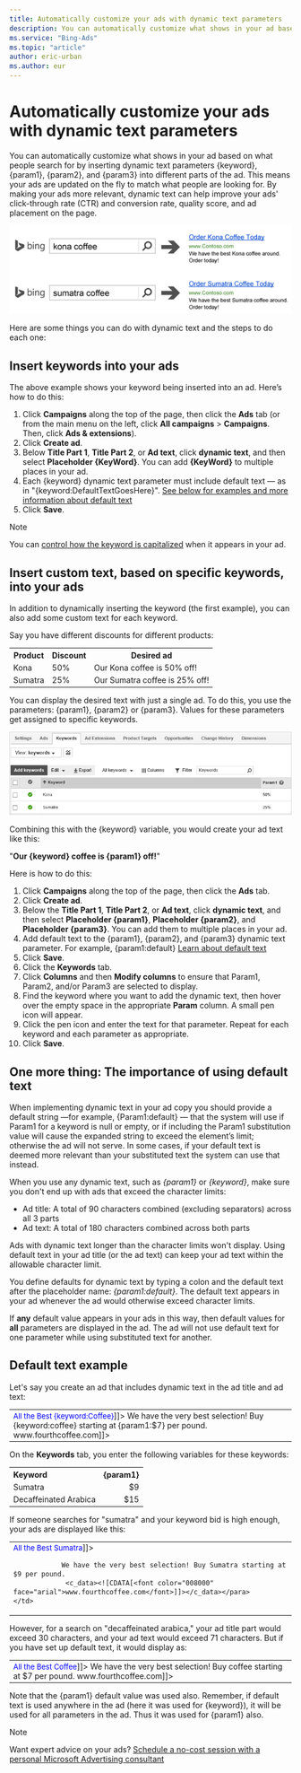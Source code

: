 ```yaml
---
title: Automatically customize your ads with dynamic text parameters
description: You can automatically customize what shows in your ad based on what people search for by inserting dynamic text parameters {keyword}, {param1}, {param2}, and {param3} into any part of the ad.  This helps you create more relevant ads.
ms.service: "Bing-Ads"
ms.topic: "article"
author: eric-urban
ms.author: eur
---
```


# Automatically customize your ads with dynamic text parameters

You can automatically customize what shows in your ad based on what people search for by inserting dynamic text parameters {keyword}, {param1}, {param2}, and {param3} into different parts of the ad. This means your ads are updated on the fly to match what people are looking for. By making your ads more relevant,      dynamic text can help improve your ads' click-through rate (CTR) and conversion rate, quality score, and ad placement on the page.

![Ads showing keywords](../images/BA_Conc_bingQueryAd.png)

Here are some things you can do with dynamic text and the steps to do each one:

## Insert keywords into your ads
The above example shows your keyword being inserted into an ad. Here’s how to do this:

1. Click **Campaigns** along the top of the page, then click the **Ads** tab (or from the main menu on the left, click **All campaigns** > **Campaigns**. Then, click **Ads &amp; extensions**).
1. Click **Create ad**.
1. Below **Title Part 1**, **Title Part 2**, or **Ad text**, click **dynamic text**, and then select **Placeholder {KeyWord}**. You can add **{KeyWord}** to multiple places in your ad.
1. Each {keyword} dynamic text parameter must include default text — as in "{keyword:DefaultTextGoesHere}". [See below for examples and more information about default text](#DefaultText)
1. Click **Save**.

> [!NOTE]
> You can [control how the keyword is capitalized](./hlp_BA_CONC_AboutParametersKeyWord.md) when it appears in your ad.

## Insert custom text, based on specific keywords, into your ads
In addition to dynamically inserting the keyword (the first example), you can also add some custom text for each keyword.

Say you have different discounts for different products:
<table>
  <tr>
    <th scope="col">Product</th>
    <th scope="col">
                Discount
              </th>
    <th scope="col">Desired ad</th>
  </tr>
  <tr>
    <td>
                Kona
              </td>
    <td>
                50%
              </td>
    <td>
                Our Kona coffee is 50% off!
              </td>
  </tr>
  <tr>
    <td>
                Sumatra
              </td>
    <td>
                25%
              </td>
    <td>
                Our Sumatra coffee is 25% off!
              </td>
  </tr>
</table>

You can display the desired text with just a single ad. To do this, you use the parameters: {param1}, {param2} or {param3}. Values for these parameters get assigned to specific keywords.

![Param 1 column](../images/BA_ScreenCap_Param1.png)

Combining this with the {keyword} variable, you would create your ad text like this:

"**Our {keyword} coffee is {param1} off!**"

Here is how to do this:
1. Click **Campaigns** along the top of the page, then click the **Ads** tab.
1. Click **Create ad**.
1. Below the **Title Part 1**, **Title Part 2**, or **Ad text**, click **dynamic text**, and then select **Placeholder {param1}**, **Placeholder {param2}**, and **Placeholder {param3}**. You can add them to multiple places in your ad.
1. Add default text to the {param1}, {param2}, and {param3} dynamic text parameter. For example, {param1:default} [Learn about default text](#DefaultText)
1. Click **Save**.
1. Click the **Keywords** tab.
1. Click **Columns** and then **Modify columns** to ensure that Param1, Param2, and/or Param3 are selected to display.
1. Find the keyword where you want to add the dynamic text, then hover over the empty space in the appropriate **Param** column. A small pen icon will appear.
1. Click the pen icon and enter the text for that parameter. Repeat for each keyword and each parameter as appropriate.
1. Click **Save**.

## One more thing: The importance of using default text

When implementing dynamic text in your ad copy you should provide a default string —for example, {Param1:default} — that the system will use if Param1 for a keyword is null or empty, or if including the Param1 substitution value will cause the expanded string to exceed the element’s limit; otherwise the ad will not serve. In some cases, if your default text is deemed more relevant than your substituted text the system can use that instead.

When you use any dynamic text, such as *{param1}* or *{keyword}*, make sure you don't end up with ads that exceed the character limits:

- Ad title: A total of 90 characters combined (excluding separators) across all 3 parts
- Ad text: A total of 180 characters combined across both parts

Ads with dynamic text longer than the character limits won't display. Using default text in your ad title (or the ad text) can keep your ad text within the allowable character limit.

You define defaults for dynamic text by typing a colon and the default text after the placeholder name: *{param1:default}*. The default text appears in your ad whenever the ad would otherwise exceed character limits.

If **any** default value appears in your ads in this way, then default values for **all** parameters are displayed in the ad.  The ad will not use default text for one parameter while using substituted text for another.

## Default text example

Let's say you create an ad that includes dynamic text in the ad title and ad text:

<table style="width:100%" type="type2">
  <tr>
    <td style="width:45%">
      <para>
        <c_data><![CDATA[<u><font color="0000FF" size="2">All the Best {keyword:Coffee}</font></u>]]></c_data>
                 We have the very best selection! Buy {keyword:coffee} starting at {param1:$7} per pound.
                 <c_data><![CDATA[<font color="008000" face="arial">www.fourthcoffee.com</font>]]></c_data></para>
    </td>
  </tr>
</table>

On the **Keywords** tab, you enter the following variables for these keywords:

<table type="type2">
  <tr>
    <th scope="col" style="text-align:left">Keyword</th>
    <th scope="col">{param1}</th>
  </tr>
  <tr>
    <td>Sumatra</td>
    <td style="text-align:right">$9</td>
  </tr>
  <tr>
    <td>Decaffeinated Arabica</td>
    <td style="text-align:right">$15</td>
  </tr>
</table>

If someone searches for "sumatra" and your keyword bid is high enough, your ads are displayed like this:

<table style="width:100%" type="type2">
  <tr>
    <td style="width:45%">
      <para>
        <c_data><![CDATA[<u><font color="0000FF" size="2">All the Best Sumatra</font></u>]]></c_data>
                 
                We have the very best selection! Buy Sumatra starting at $9 per pound.
                 <c_data><![CDATA[<font color="008000" face="arial">www.fourthcoffee.com</font>]]></c_data></para>
    </td>
  </tr>
</table>

However, for a search on "decaffeinated arabica," your ad title part would exceed 30 characters, and your ad text would exceed 71 characters. But if you have set up default text, it would display as:

<table style="width:100%" type="type2">
  <tr>
    <td style="width:45%">
      <para>
        <c_data><![CDATA[<u><font color="0000FF" size="2">All the Best Coffee</font></u>]]></c_data>
                 We have the very best selection! Buy coffee starting at $7 per pound.
                 <c_data><![CDATA[<font color="008000" face="arial">www.fourthcoffee.com</font>]]></c_data></para>
    </td>
  </tr>
</table>

Note that the {param1} default value was used also. Remember, if default text is used anywhere in the ad (here it was used for {keyword}), it will be used for all parameters in the ad. Thus it was used for {param1} also.

> [!NOTE]
> Want expert advice on your ads? [Schedule a no-cost session with a personal Microsoft Advertising consultant](https://go.microsoft.com/fwlink?LinkId=837456)


